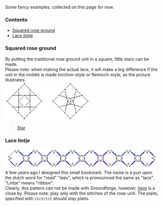 Some fancy examples, collected on this page for now.
### Contents
* [Squared rose ground](squared-rose-ground)
* [Lace lintje](lace-lintje)

### Squared rose ground
By putting the traditional rose ground unit in a square, little stars can be made.   
Please note: when making the actual lace, it will make a big difference if the unit in the middle is made torchon-style or flemisch-style, as the picture illustrates.   
![torchon-flemisch][pic-tor-flem]   
> [Star][G-0112]

### Lace lintje
![lees lintje][pic-ll]     
A few years ago I designed this small bookmark. The name is a pun upon the dutch word for "read" "lees", which is pronounced the same as "lace". "Lintje" means "ribbon".    
Clearly, this pattern can not be made with Groundforge, however, [here][LLLL] is a close by. Please note: play only with the stitches of the rose-unit. The plaits, specified with `ctctctct` should stay plaits.




[pic-tor-flem]: https://github.com/MAETempels/MAE-gf/blob/master/images_wt/gf-tor-vl.png
[pic-ll]: https://github.com/MAETempels/MAE-gf/blob/master/images_wt/lacelintje.png

[G-0112]: https://d-bl.github.io/GroundForge/index.html?m=586-21%0A-48317%0A5-4-7-%0A%3Bbricks%3B16%3B16%3B0%3B0&s1=ctctt%20E3%3Dc%20A3%3Dc%20E2%3Dctt%20A2%3Dctt%20A1%3Dctcl%20E1%3Dctcr%20F2%3Dctct%20F3%3Dctct
[LLLL]: https://d-bl.github.io/GroundForge/index.html?m=5831%0A-4-7%3Bbricks%3B24%3B5%3B0%3B0&s1=ctct%20D1%3Dctctctct%20B1%3Dctctctct
